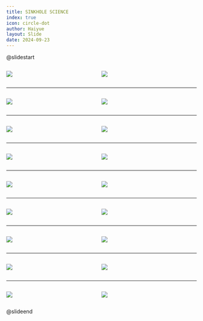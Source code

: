 ```yaml
---
title: SINKHOLE SCIENCE
index: true
icon: circle-dot
author: Haiyue
layout: Slide
date: 2024-09-23
---
```

 
@slidestart

<div style="display:flex">
<div style="flex:1">

![](/reading/english/Level-Q/SINKHOLE%20SCIENCE/001.webp)
</div>
<div style="flex:1">

![](/reading/english/Level-Q/SINKHOLE%20SCIENCE/002.webp)
</div>
</div>

---

<div style="display:flex">
<div style="flex:1">

![](/reading/english/Level-Q/SINKHOLE%20SCIENCE/003.webp)
</div>
<div style="flex:1">

![](/reading/english/Level-Q/SINKHOLE%20SCIENCE/004.webp)
</div>
</div>

---

<div style="display:flex">
<div style="flex:1">

![](/reading/english/Level-Q/SINKHOLE%20SCIENCE/005.webp)
</div>
<div style="flex:1">

![](/reading/english/Level-Q/SINKHOLE%20SCIENCE/006.webp)
</div>
</div>

---

<div style="display:flex">
<div style="flex:1">

![](/reading/english/Level-Q/SINKHOLE%20SCIENCE/007.webp)
</div>
<div style="flex:1">

![](/reading/english/Level-Q/SINKHOLE%20SCIENCE/008.webp)
</div>
</div>

---

<div style="display:flex">
<div style="flex:1">

![](/reading/english/Level-Q/SINKHOLE%20SCIENCE/009.webp)
</div>
<div style="flex:1">

![](/reading/english/Level-Q/SINKHOLE%20SCIENCE/010.webp)
</div>
</div>

---

<div style="display:flex">
<div style="flex:1">

![](/reading/english/Level-Q/SINKHOLE%20SCIENCE/011.webp)
</div>
<div style="flex:1">

![](/reading/english/Level-Q/SINKHOLE%20SCIENCE/012.webp)
</div>
</div>

---

<div style="display:flex">
<div style="flex:1">

![](/reading/english/Level-Q/SINKHOLE%20SCIENCE/013.webp)
</div>
<div style="flex:1">

![](/reading/english/Level-Q/SINKHOLE%20SCIENCE/014.webp)
</div>
</div>

---

<div style="display:flex">
<div style="flex:1">

![](/reading/english/Level-Q/SINKHOLE%20SCIENCE/015.webp)
</div>
<div style="flex:1">

![](/reading/english/Level-Q/SINKHOLE%20SCIENCE/016.webp)
</div>
</div>

---

<div style="display:flex">
<div style="flex:1">

![](/reading/english/Level-Q/SINKHOLE%20SCIENCE/017.webp)
</div>
<div style="flex:1">

![](/reading/english/Level-Q/SINKHOLE%20SCIENCE/018.webp)
</div>
</div>

@slideend